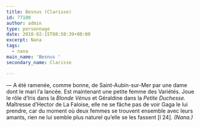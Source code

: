 ```yaml
---
title: Besnus (Clarisse)
id: 77100
author: admin
type: personnage
date: 2010-02-15T08:58:39+00:00
excerpt: Nana
tags:
  - nana
main_name: 'Besnus '
secondary_name: Clarisse

---
```

— A été ramenée, comme bonne, de Saint-Aubin-sur-Mer par une dame dont le mari l&rsquo;a lancée. Est maintenant une petite femme des Variétés. Joue le rôle d&rsquo;Iris dans la _Blonde Vénus_ et Géraldine dans la _Petite Duchesse._ Maîtresse d&rsquo;Hector de La Faloise, elle ne se fâche pas de voir Gaga le lui prendre, car du moment où deux femmes se trouvent ensemble avec leurs amants, rien ne lui semble plus naturel qu&rsquo;elle se les fassent [l 24]. _(Nana.)_